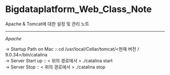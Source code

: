 # Bigdataplatform_Web_Class_Note
Apache & Tomcat에 대한 설정 및 관리 노트  

<hr>   

*Apache*  

-> Startup Path on Mac :: cd /usr/local/Cellar/tomcat/<현재 버전 / 9.0.34>/bin/catalina  
-> Server Start up :: < 위의 경로에서 > ./catalina start  
-> Server Stop :: < 위의 경로에서 > ./catalina stop  

